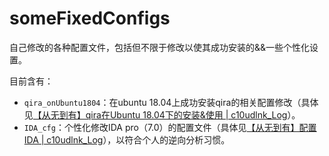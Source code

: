 # someFixedConfigs
自己修改的各种配置文件，包括但不限于修改以使其成功安装的&amp;&amp;一些个性化设置。

目前含有：
- `qira_onUbuntu1804`：在ubuntu 18.04上成功安装qira的相关配置修改（具体见[【从无到有】qira在Ubuntu 18.04下的安装&使用 | c10udlnk_Log](https://c10udlnk.top/2020/12/19/%E3%80%90%E4%BB%8E%E6%97%A0%E5%88%B0%E6%9C%89%E3%80%91qira%E5%9C%A8Ubuntu-18-04%E4%B8%8B%E7%9A%84%E5%AE%89%E8%A3%85-%E4%BD%BF%E7%94%A8/)）。
- `IDA_cfg`：个性化修改IDA pro（7.0）的配置文件（具体见[【从无到有】配置IDA | c10udlnk_Log](https://c10udlnk.top/2020/11/10/%E3%80%90%E4%BB%8E%E6%97%A0%E5%88%B0%E6%9C%89%E3%80%91%E9%85%8D%E7%BD%AEIDA/)），以符合个人的逆向分析习惯。
